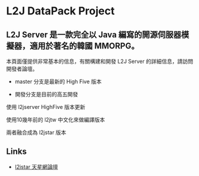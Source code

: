 L2J DataPack Project
==============

L2J Server 是一款完全以 Java 編寫的開源伺服器模擬器，適用於著名的韓國 MMORPG。
--------------

本頁面僅提供非常基本的信息，有關構建和開發 L2J Server 的詳細信息，請訪問開發者論壇。

- master 分支是最新的 High Five 版本

- 開發分支是目前的高五開發

使用 l2jserver HighFive 版本更新

使用10幾年前的 l2jtw 中文化來做編譯版本 

兩者融合成為 l2jstar 版本

Links
---

- [ l2jstar 天星網論壇 ](https://l2j-excellent.666forum.com/)

<!-- [Web Site](http://www.l2jserver.com)

- [Forums](http://www.l2jserver.com/forum/)

- [Discord](https://discord.gg/AzHh7e2Sej)

- [Trello](https://trello.com/b/qjLoH966)

- [@l2jserver](https://twitter.com/l2jserver) -->
